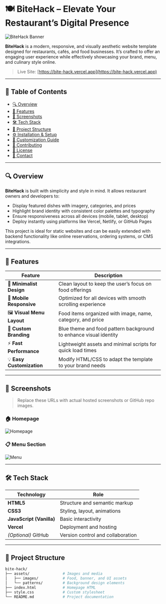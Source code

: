# 🍽️ BiteHack – Elevate Your Restaurant’s Digital Presence

![BiteHack Banner](assets/images/banner.png)

**BiteHack** is a modern, responsive, and visually aesthetic website template designed for restaurants, cafés, and food businesses. It’s crafted to offer an engaging user experience while effectively showcasing your brand, menu, and culinary style online.

> Live Site: [https://bite-hack.vercel.app](https://bite-hack.vercel.app)

---

## 🧭 Table of Contents

- [🔍 Overview](#-overview)
- [🚀 Features](#-features)
- [📸 Screenshots](#-screenshots)
- [🛠️ Tech Stack](#-tech-stack)
- [📁 Project Structure](#-project-structure)
- [⚙️ Installation & Setup](#-installation--setup)
- [🔧 Customization Guide](#-customization-guide)
- [🙌 Contributing](#-contributing)
- [📜 License](#-license)
- [📇 Contact](#-contact)

---

## 🔍 Overview

**BiteHack** is built with simplicity and style in mind. It allows restaurant owners and developers to:

- Display featured dishes with imagery, categories, and prices
- Highlight brand identity with consistent color palettes and typography
- Ensure responsiveness across all devices (mobile, tablet, desktop)
- Deploy instantly using platforms like Vercel, Netlify, or GitHub Pages

This project is ideal for static websites and can be easily extended with backend functionality like online reservations, ordering systems, or CMS integrations.

---

## 🚀 Features

| Feature | Description |
|--------|-------------|
| 🎯 **Minimalist Design** | Clean layout to keep the user’s focus on food offerings |
| 📱 **Mobile Responsive** | Optimized for all devices with smooth scrolling experience |
| 🖼️ **Visual Menu Layout** | Food items organized with image, name, category, and price |
| 🎨 **Custom Branding** | Blue theme and food pattern background to enhance visual identity |
| ⚡ **Fast Performance** | Lightweight assets and minimal scripts for quick load times |
| 💡 **Easy Customization** | Modify HTML/CSS to adapt the template to your brand needs |

---

## 📸 Screenshots

> Replace these URLs with actual hosted screenshots or GitHub repo images.

### 🏠 Homepage
![Homepage](/assets/images/homepage.png)

### 📋 Menu Section
![Menu](/assets/images/menu.png)

---

## 🛠️ Tech Stack

| Technology | Role |
|------------|------|
| **HTML5** | Structure and semantic markup |
| **CSS3** | Styling, layout, animations |
| **JavaScript (Vanilla)** | Basic interactivity |
| **Vercel** | Deployment and hosting |
| *(Optional)* GitHub | Version control and collaboration |

---

## 📁 Project Structure

```bash
bite-hack/
├── assets/               # Images and media
│   ├── images/           # Food, banner, and UI assets
│   └── patterns/         # Background design elements
├── index.html            # Homepage HTML
├── style.css             # Custom stylesheet
└── README.md             # Project documentation
